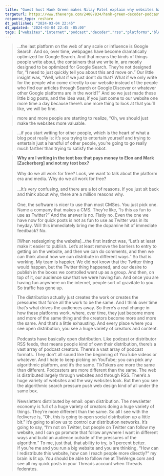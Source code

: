 ```yaml
---
title: "Guest host Hank Green makes Nilay Patel explain why websites have a future"
targeturl: https://www.theverge.com/24087834/hank-green-decoder-podcast-google-youtube-web-media-platforms-distribution-future
response_type: reshare
dt_published: "2024-03-04 22:45"
dt_updated: "2024-03-04 22:45 -05:00"
tags: ["websites","internet","podcast","decoder","rss","platforms","blogs","technology"]
---
```


> ...the last platform on the web of any scale or influence is Google Search. And so, over time, webpages have become dramatically optimized for Google Search. And that means the kinds of things people write about, the containers that we write in, are mostly designed to be optimized for Google Search. They’re not designed for, “I need to just quickly tell you about this and move on.” Our little insight was, “Well, what if we just don’t do that? What if we only write for the people who come directly to our website instead of the people who find our articles through Search or Google Discover or whatever other Google platforms are in the world?” And so we just made these little blog posts, and the idea was, if you just come to our website one more time a day because there’s one more thing to look at that you’ll like, we will be fine.

> more and more people are starting to realize, “Oh, we should just make the websites more valuable.

> ...if you start writing for other people, which is the heart of what a blog post really is: it’s you trying to entertain yourself and trying to entertain just a handful of other people, you’re going to go really much farther than trying to satisfy the robot.

> **Why am I writing in the text box that pays money to Elon and Mark [Zuckerberg] and not my text box?**  
> <br>
> Why do we all work for free? Look, we want to talk about the platform era and media. Why do we all work for free?  
> <br>
> ...It’s very confusing, and there are a lot of reasons. If you just sit back and think about why, there are a million reasons why.  
> <br>
> One, the software is nicer to use than most CMSes. You just pick one. Name a company that makes a CMS. They’re like, “Is this as fun to use as Twitter?” And the answer is no. Flatly no. Even the one we have now for quick posts is not as fun to use as Twitter was in its heyday. Will this immediately bring me the dopamine hit of immediate feedback? No.   
> <br>
> [When redesigning the website]...the first instinct was, “Let’s at least make it easier to publish. Let’s at least remove the barriers to entry to getting on the website, and then we can do comments, and then we can think about how we can distribute in different ways.” So that is working. My team is happier. We did not know that the Twitter thing would happen, but the Twitter thing happened, and our desire to publish in the boxes we controlled went up as a group. And then, on top of it, our audience saw that we were having fun. And once you are having fun anywhere on the internet, people sort of gravitate to you. So traffic has gone up.

> The distribution actually just creates the work or creates the pressures that force all the work to be the same. And I think over time that’s what drives the audiences away. So there’s a real change in how these platforms work, where, over time, they just become more and more of the same thing and the creators become more and more the same. And that’s a little exhausting. And every place where you see open distribution, you see a huge variety of creators and content.  
> <br>
> Podcasts have basically open distribution. Like podcast or distributor RSS feeds, that means people kind of own their distribution, there’s a vast array of podcast creators. There’s a vast array of podcast formats. They don’t all sound like the beginning of YouTube videos or whatever. And I hate to keep picking on YouTube; you can pick any algorithmic platform, and it’s the same. TikTokers are more the same than different. Podcasters are more different than the same. The web is distributed largely through websites and through RSS. There’s a huge variety of websites and the way websites look. But then you see the algorithmic search pressure push web design kind of all under the same box.   
> <br>
> Newsletters distributed by email: open distribution. The newsletter economy is full of a huge variety of creators doing a huge variety of things. They’re more different than the same. So all I see with the fediverse is, “Oh, this is going to open social distribution up a little bit.” It’s going to allow us to control our distribution networks. It’s going to say, “I’m not on Twitter, but people on Twitter can follow my website, and I can go promote that follow anywhere I want in different ways and build an audience outside of the pressures of the algorithm.” To me, just that, that ability to try, is 1 percent better. 
> <br>
> If you’re me and you run a big website and you are thinking, “How can I redistribute this website, how can I reach people more directly?” my brain is lit up. You should be able to follow me at TheVerge.com and see all my quick posts in your Threads account when Threads federates. 